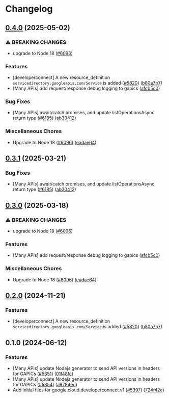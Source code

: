 # Changelog

## [0.4.0](https://github.com/googleapis/google-cloud-node/compare/developerconnect-v0.3.1...developerconnect-v0.4.0) (2025-05-02)


### ⚠ BREAKING CHANGES

* upgrade to Node 18 ([#6096](https://github.com/googleapis/google-cloud-node/issues/6096))

### Features

* [developerconnect] A new resource_definition `servicedirectory.googleapis.com/Service` is added ([#5820](https://github.com/googleapis/google-cloud-node/issues/5820)) ([b80a7b7](https://github.com/googleapis/google-cloud-node/commit/b80a7b7e6f97d9a07110adb27dcad28f0b5de341))
* [Many APIs] add request/response debug logging to gapics ([afcb5c0](https://github.com/googleapis/google-cloud-node/commit/afcb5c07e82bc8349b9677766cd880f69a97f77f))


### Bug Fixes

* [Many APIs] await/catch promises, and update listOperationsAsync return type ([#6185](https://github.com/googleapis/google-cloud-node/issues/6185)) ([ab30412](https://github.com/googleapis/google-cloud-node/commit/ab304122e3e825c9a76af7d6b0ef4ddc9aa6e906))


### Miscellaneous Chores

* Upgrade to Node 18 ([#6096](https://github.com/googleapis/google-cloud-node/issues/6096)) ([eadae64](https://github.com/googleapis/google-cloud-node/commit/eadae64d54e07aa2c65097ea52e65008d4e87436))

## [0.3.1](https://github.com/googleapis/google-cloud-node/compare/developerconnect-v0.3.0...developerconnect-v0.3.1) (2025-03-21)


### Bug Fixes

* [Many APIs] await/catch promises, and update listOperationsAsync return type ([#6185](https://github.com/googleapis/google-cloud-node/issues/6185)) ([ab30412](https://github.com/googleapis/google-cloud-node/commit/ab304122e3e825c9a76af7d6b0ef4ddc9aa6e906))

## [0.3.0](https://github.com/googleapis/google-cloud-node/compare/developerconnect-v0.2.0...developerconnect-v0.3.0) (2025-03-18)


### ⚠ BREAKING CHANGES

* upgrade to Node 18 ([#6096](https://github.com/googleapis/google-cloud-node/issues/6096))

### Features

* [Many APIs] add request/response debug logging to gapics ([afcb5c0](https://github.com/googleapis/google-cloud-node/commit/afcb5c07e82bc8349b9677766cd880f69a97f77f))


### Miscellaneous Chores

* Upgrade to Node 18 ([#6096](https://github.com/googleapis/google-cloud-node/issues/6096)) ([eadae64](https://github.com/googleapis/google-cloud-node/commit/eadae64d54e07aa2c65097ea52e65008d4e87436))

## [0.2.0](https://github.com/googleapis/google-cloud-node/compare/developerconnect-v0.1.0...developerconnect-v0.2.0) (2024-11-21)


### Features

* [developerconnect] A new resource_definition `servicedirectory.googleapis.com/Service` is added ([#5820](https://github.com/googleapis/google-cloud-node/issues/5820)) ([b80a7b7](https://github.com/googleapis/google-cloud-node/commit/b80a7b7e6f97d9a07110adb27dcad28f0b5de341))

## 0.1.0 (2024-06-12)


### Features

* [Many APIs] update Nodejs generator to send API versions in headers for GAPICs ([#5351](https://github.com/googleapis/google-cloud-node/issues/5351)) ([01f48fc](https://github.com/googleapis/google-cloud-node/commit/01f48fce63ec4ddf801d59ee2b8c0db9f6fb8372))
* [Many APIs] update Nodejs generator to send API versions in headers for GAPICs ([#5354](https://github.com/googleapis/google-cloud-node/issues/5354)) ([a9784ed](https://github.com/googleapis/google-cloud-node/commit/a9784ed3db6ee96d171762308bbbcd57390b6866))
* Add initial files for google.cloud.developerconnect.v1 ([#5397](https://github.com/googleapis/google-cloud-node/issues/5397)) ([724f42c](https://github.com/googleapis/google-cloud-node/commit/724f42c129e09a79dd0be0c87578ed0507fa19b5))
